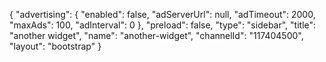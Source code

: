 {
    "advertising": {
        "enabled": false,
        "adServerUrl": null,
        "adTimeout": 2000,
        "maxAds": 100,
        "adInterval": 0
    },
    "preload": false,
    "type": "sidebar",
    "title": "another widget",
    "name": "another-widget",
    "channelId": "117404500",
    "layout": "bootstrap"
}